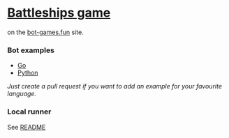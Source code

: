 # [Battleships game](https://bot-games.fun/battleships) 
on the [bot-games.fun](https://bot-games.fun) site.

### Bot examples
* [Go](bot-example/go)
* [Python](bot-example/python)

*Just create a pull request if you want to add an example for your favourite language.*

### Local runner
See [README](https://github.com/bot-games/battleships/tree/master/cmd/localrunner)
